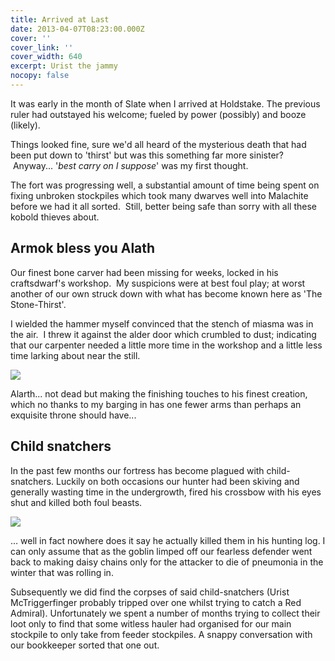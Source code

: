 ```yaml
---
title: Arrived at Last
date: 2013-04-07T08:23:00.000Z
cover: ''
cover_link: ''
cover_width: 640
excerpt: Urist the jammy
nocopy: false
---
```

It was early in the month of Slate when I arrived at Holdstake. The previous ruler had outstayed his welcome; fueled by power (possibly) and booze (likely).

Things looked fine, sure we'd all heard of the mysterious death that had been put down to 'thirst' but was this something far more sinister?  Anyway... '_best carry on I suppose_' was my first thought.

The fort was progressing well, a substantial amount of time being spent on fixing unbroken stockpiles which took many dwarves well into Malachite before we had it all sorted.  Still, better being safe than sorry with all these kobold thieves about.

## Armok bless you Alath

Our finest bone carver had been missing for weeks, locked in his craftsdwarf's workshop.  My suspicions were at best foul play; at worst another of our own struck down with what has become known here as 'The Stone-Thirst'.

I wielded the hammer myself convinced that the stench of miasma was in the air.  I threw it against the alder door which crumbled to dust; indicating that our carpenter needed a little more time in the workshop and a little less time larking about near the still.

![](/images/uploads/47320960539_0.jpg)

Alarth... not dead but making the finishing touches to his finest creation, which no thanks to my barging in has one fewer arms than perhaps an exquisite throne should have...

## Child snatchers

In the past few months our fortress has become plagued with child-snatchers.  Luckily on both occasions our hunter had been skiving and generally wasting time in the undergrowth, fired his crossbow with his eyes shut and killed both foul beasts.  

![](/images/uploads/47352971127_0.jpg)

… well in fact nowhere does it say he actually killed them in his hunting log.  I can only assume that as the goblin limped off our fearless defender went back to making daisy chains only for the attacker to die of pneumonia in the winter that was rolling in.

Subsequently we did find the corpses of said child-snatchers (Urist McTriggerfinger probably tripped over one whilst trying to catch a Red Admiral).  Unfortunately we spent a number of months trying to collect their loot only to find that some witless hauler had organised for our main stockpile to only take from feeder stockpiles.  A snappy conversation with our bookkeeper sorted that one out.
